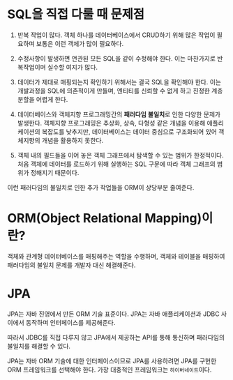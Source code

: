 # SQL을 직접 다룰 때 문제점

1. 반복 작업이 많다. 객체 하나를 데이터베이스에서 CRUD하기 위해 많은 작업이 필요하며 보통은 이런 객체가 많이 필요하다.

2. 수정사항이 발생하면 연관된 모든 SQL을 같이 수정해야 한다. 이는 마찬가지로 반복작업이며 실수할 여지가 많다.

3. 데이터가 제대로 매핑되는지 확인하기 위해서는 결국 SQL을 확인해야 한다. 이는 개발과정을 SQL에 의존적이게 만들며, 엔티티를 신뢰할 수 없게 하고 진정한 계층 분할을 어렵게 한다.

4. 데이터베이스와 객체지향 프로그래밍간의 **패러다임 불일치**로 인한 다양한 문제가 발생한다. 객체지향 프로그래밍은 추상화, 상속, 다형성 같은 개념을 이용해 애플리케이션의 복잡도를 낮추지만, 데이터베이스는 데이터 중심으로 구조화되어 있어 객체지향의 개념을 활용하지 못한다.

5. 객체 내의 필드들을 이어 놓은 객체 그래프에서 탐색할 수 있는 범위가 한정적이다. 처음 객체에 데이터를 로드하기 위해 실행하는 SQL 구문에 따라 객체 그래프의 범위가 정해지기 때문이다.

이런 패러다임의 불일치로 인한 추가 작업들을 ORM이 상당부분 줄여준다.

# ORM(Object Relational Mapping)이란?

객체와 관계형 데이터베이스를 매핑해주는 역할을 수행하며, 객체와 테이블을 매핑하여 패러다임의 불일치 문제를 개발자 대신 해결해준다.

# JPA

JPA는 자바 진영에서 만든 ORM 기술 표준이다. JPA는 자바 애플리케이션과 JDBC 사이에서 동작하며 인터페이스를 제공해준다.

따라서 JDBC를 직접 다루지 않고 JPA에서 제공하는 API를 통해 통신하며 패러다임의 불일치를 해결할 수 있다.

JPA는 자바 ORM 기술에 대한 인터페이스이므로 JPA를 사용하려면 JPA를 구현한 ORM 프레임워크를 선택해야 한다. 가장 대중적인 프레임워크는 `하이버네이트`이다.
